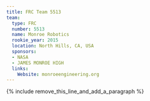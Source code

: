 ```yaml
---
title: FRC Team 5513
team:
  type: FRC
  number: 5513
  name: Monroe Robotics
  rookie_year: 2015
  location: North Hills, CA, USA
  sponsors:
  - NASA
  - JAMES MONROE HIGH
  links:
    Website: monroeengineering.org
---
```


{% include remove_this_line_and_add_a_paragraph %}